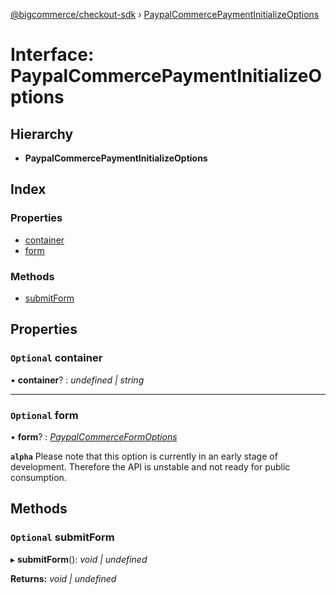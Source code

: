 [@bigcommerce/checkout-sdk](../README.md) › [PaypalCommercePaymentInitializeOptions](paypalcommercepaymentinitializeoptions.md)

# Interface: PaypalCommercePaymentInitializeOptions

## Hierarchy

* **PaypalCommercePaymentInitializeOptions**

## Index

### Properties

* [container](paypalcommercepaymentinitializeoptions.md#optional-container)
* [form](paypalcommercepaymentinitializeoptions.md#optional-form)

### Methods

* [submitForm](paypalcommercepaymentinitializeoptions.md#optional-submitform)

## Properties

### `Optional` container

• **container**? : *undefined | string*

___

### `Optional` form

• **form**? : *[PaypalCommerceFormOptions](paypalcommerceformoptions.md)*

**`alpha`** 
Please note that this option is currently in an early stage of
development. Therefore the API is unstable and not ready for public
consumption.

## Methods

### `Optional` submitForm

▸ **submitForm**(): *void | undefined*

**Returns:** *void | undefined*
